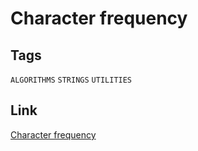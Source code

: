 # Character frequency


## Tags

`ALGORITHMS` `STRINGS` `UTILITIES`

## Link

[Character frequency](https://www.codewars.com/kata/53e895e28f9e66a56900011a/cpp)